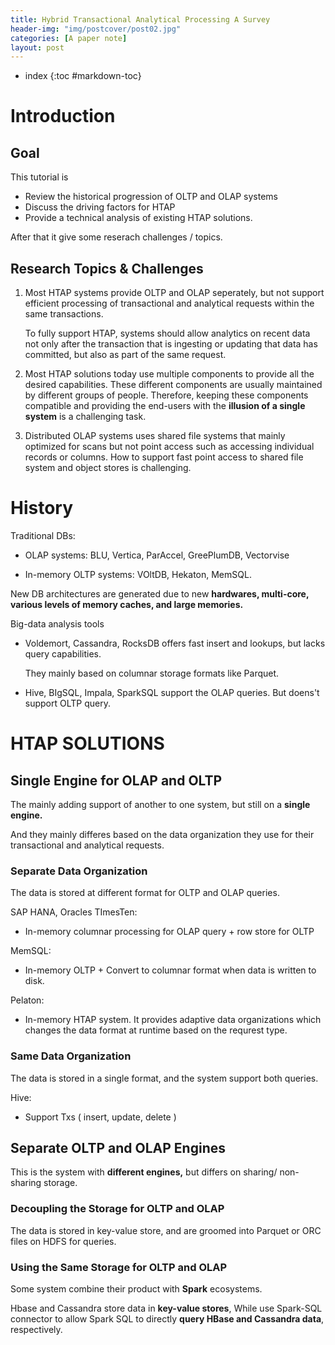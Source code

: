 ```yaml
---
title: Hybrid Transactional Analytical Processing A Survey
header-img: "img/postcover/post02.jpg"
categories: [A paper note]
layout: post
---
```

- index
{:toc #markdown-toc}

# Introduction
## Goal

This tutorial is 

- Review the historical progression of OLTP and OLAP systems
- Discuss the driving factors for HTAP
- Provide a technical analysis of existing HTAP solutions. 

After that it give some reserach challenges / topics.

## Research Topics & Challenges

1. Most HTAP systems provide OLTP and OLAP seperately, but not support efficient processing of transactional and analytical requests within the same transactions. 

   To fully support HTAP, systems should allow analytics on recent data not only after the transaction that is ingesting or updating that data has committed, but also as part of the same request.

2. Most HTAP solutions today use multiple components to provide all the desired capabilities. These different components are usually maintained by different groups of people. Therefore, keeping these components compatible and providing the end-users with the **illusion of a single  system** is a challenging task.

3. Distributed OLAP systems uses shared file systems that mainly optimized for scans but not point access such as accessing individual records or columns. How to support fast point access to shared file system and object stores is challenging. 

# History

Traditional DBs:

- OLAP systems: BLU, Vertica, ParAccel, GreePlumDB, Vectorvise

- In-memory OLTP systems: VOltDB, Hekaton, MemSQL.

New DB architectures are generated due to new **hardwares, multi-core, various levels of memory caches, and large memories.**

Big-data analysis tools

- Voldemort, Cassandra, RocksDB offers fast insert and lookups, but lacks query capabilities.

  They mainly based on columnar storage formats like Parquet.

- Hive, BIgSQL, Impala, SparkSQL support the OLAP queries. But doens't support OLTP query.

# HTAP SOLUTIONS

## Single Engine for OLAP and OLTP

The mainly adding support of another to one system, but still on a **single engine.** 

And they mainly differes based on the data organization they use for their transactional and analytical requests.

### Separate Data Organization

The data is stored at different format for OLTP and OLAP queries.

SAP HANA, Oracles TImesTen:

- In-memory columnar processing for OLAP query + row store for OLTP

MemSQL:

- In-memory OLTP + Convert to columnar format when data is written to disk.

Pelaton:

- In-memory HTAP system. It provides adaptive data organizations which changes the data format at runtime based on the requrest type.

### Same Data Organization

The data is stored in a single format, and the system support both queries.

Hive:

- Support Txs ( insert, update, delete )

## Separate OLTP and OLAP Engines

This is the system with **different engines,** but differs on sharing/ non-sharing storage.

### Decoupling the Storage for OLTP and OLAP

The data is stored in key-value store, and are groomed into Parquet or ORC files on HDFS for queries.

### Using the Same Storage for OLTP and OLAP

Some system combine their product with **Spark** ecosystems.

Hbase and Cassandra store data in **key-value stores**,  While use Spark-SQL connector to allow Spark SQL to directly **query HBase and Cassandra data**, respectively.
